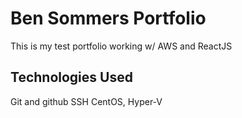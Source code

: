 # Ben Sommers Portfolio

This is my test portfolio working w/ AWS and ReactJS

## Technologies Used

Git and github
SSH
CentOS, Hyper-V
